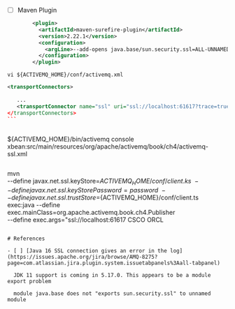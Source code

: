 


- [ ] Maven Plugin

```xml
        <plugin>
          <artifactId>maven-surefire-plugin</artifactId>
          <version>2.22.1</version>
          <configuration>
            <argLine>--add-opens java.base/sun.security.ssl=ALL-UNNAMED</argLine>
          </configuration>
        </plugin>
```

```
vi ${ACTIVEMQ_HOME}/conf/activemq.xml
```

```xml
<transportConnectors>
 
   ...
   <transportConnector name="ssl" uri="ssl://localhost:61617?trace=true" 
</transportConnectors>
``` 
        
```
${ACTIVEMQ_HOME}/bin/activemq console xbean:src/main/resources/org/apache/activemq/book/ch4/activemq-ssl.xml 
```

```
mvn \
 --define javax.net.ssl.keyStore=${ACTIVEMQ_HOME}/conf/client.ks \
 --define javax.net.ssl.keyStorePassword=password \
 --define javax.net.ssl.trustStore=${ACTIVEMQ_HOME}/conf/client.ts \
 exec:java --define exec.mainClass=org.apache.activemq.book.ch4.Publisher \
           --define exec.args="ssl://localhost:61617 CSCO ORCL
```

# References

- [ ] [Java 16 SSL connection gives an error in the log](https://issues.apache.org/jira/browse/AMQ-8275?page=com.atlassian.jira.plugin.system.issuetabpanels%3Aall-tabpanel)

  JDK 11 support is coming in 5.17.0. This appears to be a module export problem

  module java.base does not "exports sun.security.ssl" to unnamed module
